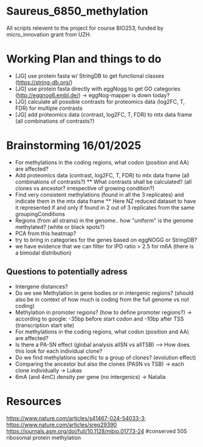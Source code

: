# Saureus_6850_methylation

All scripts relevent to the project for course BIO253, funded by micro_innovation grant from UZH.

# Working Plan and things to do
* [JG] use protein fasta w/ StringDB to get functional classes (https://string-db.org/)
* [JG] use protein fasta directly with eggNogg to get GO categories (http://eggnog6.embl.de/) -> eggNog-mapper is down today?
* [JG] calculate all possible contrasts for proteomics data (log2FC, T, FDR) for multiple contrasts
* [JG] add proteomics data (contrast, log2FC, T, FDR) to mtx data frame (all combinations of contrasts?)





# Brainstorming 16/01/2025
* For methylations in the coding regions, what codon (position and AA) are affected?
* Add proteomics data (contrast, log2FC, T, FDR) to mtx data frame (all combinations of contrasts?)
** What contrasts shall be calculated? (all clones vs ancestor? irrespective of growing condition?)
* Find very consistent methylations (found in all the 3 replicates) and indicate them in the mtx data frame
** Here NZ reduced dataset to have it represented if and only if found in 2 out of 3 replicates from the same groupingConditions
* Regions (from all strains) in the genome.. how "uniform" is the genome methylated? (white or black spots?)
* PCA from this heatmap?
* try to bring in categories for the genes based on eggNOGG or StringDB?
* we have evidence that we can filter for IPD ratio > 2.5 for m6A (there is a bimodal distribution)

## Questions to potentially adress
* Intergene distances?
* Do we see Methylation in gene bodies or in intergenic regions? (should also be in context of how much is coding from the full genome vs not coding)
* Methylation in promoter regions? (how to define promoter regions?) -> according to google: -35bp before start codon and -10bp after TSS (transcription start site)
* For methylations in the coding regions, what codon (position and AA) are affected?
* Is there a PA-SN effect (global analysis allSN vs allTSB)
    --> How does this look for each individual clone?
* Do we find methylations specific to a group of clones? (evolution effect)
* Comparing the ancestor but also the clones (PASN vs TSB) -> each clone individually -> Lukas
* 6mA (and 4mC) density per gene (no intergenics) -> Natalia



# Resources
https://www.nature.com/articles/s41467-024-54033-3;
https://www.nature.com/articles/srep29390
https://journals.asm.org/doi/full/10.1128/mbio.01773-24 #conserved 50S ribosomal protein methylation 
